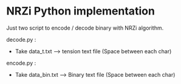 # NRZi Python implementation
Just two script to encode / decode binary with NRZi algorithm.


decode.py :
  - Take data_t.txt --> tension text file (Space between each char)

encode.py :
  - Take data_bin.txt --> Binary text file (Space between each char)

